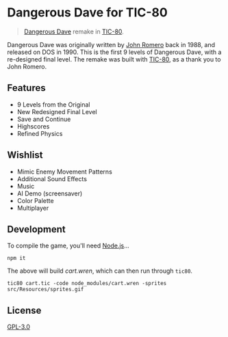 # Dangerous Dave for TIC-80

> [Dangerous Dave](https://en.wikipedia.org/wiki/Dangerous_Dave) remake in [TIC-80](https://tic.computer).

Dangerous Dave was originally written by [John Romero](https://en.wikipedia.org/wiki/John_Romero) back in 1988, and released on DOS in 1990. This is the first 9 levels of Dangerous Dave, with a re-designed final level. The remake was built with [TIC-80](https://tic.computer), as a thank you to John Romero.

## Features

- 9 Levels from the Original
- New Redesigned Final Level
- Save and Continue
- Highscores
- Refined Physics

## Wishlist

- Mimic Enemy Movement Patterns
- Additional Sound Effects
- Music
- AI Demo (screensaver)
- Color Palette
- Multiplayer

## Development

To compile the game, you'll need [Node.js](https://nodejs.org)...

```
npm it
```

The above will build *cart.wren*, which can then run through `tic80`.

```
tic80 cart.tic -code node_modules/cart.wren -sprites src/Resources/sprites.gif
```

## License

[GPL-3.0](LICENSE)
